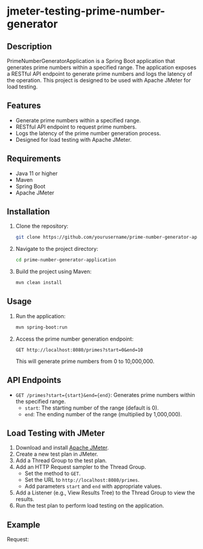 # jmeter-testing-prime-number-generator

## Description

PrimeNumberGeneratorApplication is a Spring Boot application that generates prime numbers within a specified range. The application exposes a RESTful API endpoint to generate prime numbers and logs the latency of the operation. This project is designed to be used with Apache JMeter for load testing.

## Features

- Generate prime numbers within a specified range.
- RESTful API endpoint to request prime numbers.
- Logs the latency of the prime number generation process.
- Designed for load testing with Apache JMeter.

## Requirements

- Java 11 or higher
- Maven
- Spring Boot
- Apache JMeter

## Installation

1. Clone the repository:
   ```sh
   git clone https://github.com/yourusername/prime-number-generator-application.git
   ```
2. Navigate to the project directory:
   ```sh
   cd prime-number-generator-application
   ```
3. Build the project using Maven:
   ```sh
   mvn clean install
   ```

## Usage

1. Run the application:
   ```sh
   mvn spring-boot:run
   ```
2. Access the prime number generation endpoint:
   ```
   GET http://localhost:8080/primes?start=0&end=10
   ```
   This will generate prime numbers from 0 to 10,000,000.

## API Endpoints

- `GET /primes?start={start}&end={end}`: Generates prime numbers within the specified range.
  - `start`: The starting number of the range (default is 0).
  - `end`: The ending number of the range (multiplied by 1,000,000).

## Load Testing with JMeter

1. Download and install [Apache JMeter](https://jmeter.apache.org/download_jmeter.cgi).
2. Create a new test plan in JMeter.
3. Add a Thread Group to the test plan.
4. Add an HTTP Request sampler to the Thread Group.
   - Set the method to `GET`.
   - Set the URL to `http://localhost:8080/primes`.
   - Add parameters `start` and `end` with appropriate values.
5. Add a Listener (e.g., View Results Tree) to the Thread Group to view the results.
6. Run the test plan to perform load testing on the application.

## Example

Request:
